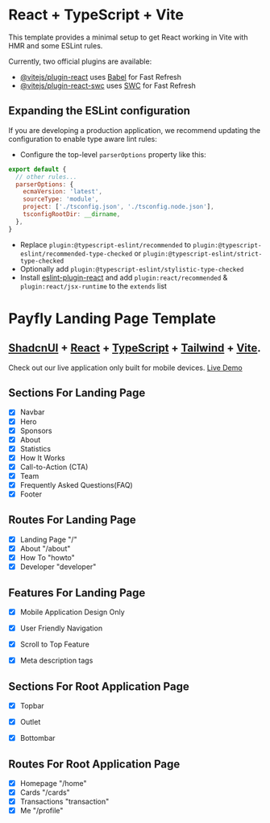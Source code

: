 # React + TypeScript + Vite

This template provides a minimal setup to get React working in Vite with HMR and some ESLint rules.

Currently, two official plugins are available:

- [@vitejs/plugin-react](https://github.com/vitejs/vite-plugin-react/blob/main/packages/plugin-react/README.md) uses [Babel](https://babeljs.io/) for Fast Refresh
- [@vitejs/plugin-react-swc](https://github.com/vitejs/vite-plugin-react-swc) uses [SWC](https://swc.rs/) for Fast Refresh

## Expanding the ESLint configuration

If you are developing a production application, we recommend updating the configuration to enable type aware lint rules:

- Configure the top-level `parserOptions` property like this:

```js
export default {
  // other rules...
  parserOptions: {
    ecmaVersion: 'latest',
    sourceType: 'module',
    project: ['./tsconfig.json', './tsconfig.node.json'],
    tsconfigRootDir: __dirname,
  },
}
```

- Replace `plugin:@typescript-eslint/recommended` to `plugin:@typescript-eslint/recommended-type-checked` or `plugin:@typescript-eslint/strict-type-checked`
- Optionally add `plugin:@typescript-eslint/stylistic-type-checked`
- Install [eslint-plugin-react](https://github.com/jsx-eslint/eslint-plugin-react) and add `plugin:react/recommended` & `plugin:react/jsx-runtime` to the `extends` list


# Payfly Landing Page Template

## <a href="https://ui.shadcn.com/" target="_blank">ShadcnUI</a> + <a href="https://react.dev/" target="_blank">React</a> + <a href="https://www.typescriptlang.org/" target="_blank">TypeScript</a> + <a href="https://tailwindcss.com/" target="_blank">Tailwind</a> + <a href="https://vitejs.dev/" target="_blank">Vite</a>.


Check out our live application only built for mobile devices. <a href="https://paytest-tau.vercel.app/" target="_blank">Live Demo</a>

## Sections For Landing Page

- [x] Navbar
- [x] Hero
- [x] Sponsors
- [x] About
- [x] Statistics
- [x] How It Works
- [x] Call-to-Action (CTA)
- [x] Team
- [x] Frequently Asked Questions(FAQ)
- [x] Footer

## Routes For Landing Page

- [x] Landing Page "/"
- [x] About "/about"
- [x] How To "howto"
- [x] Developer "developer"

## Features For Landing Page

- [x] Mobile Application Design Only
- [x] User Friendly Navigation
- [x] Scroll to Top Feature
- [x] Meta description tags


## Sections For Root Application Page

- [x] Topbar
- [x] Outlet
- [x] Bottombar


## Routes For Root Application Page

- [x] Homepage "/home"
- [x] Cards "/cards"
- [x] Transactions "transaction"
- [x] Me "/profile"